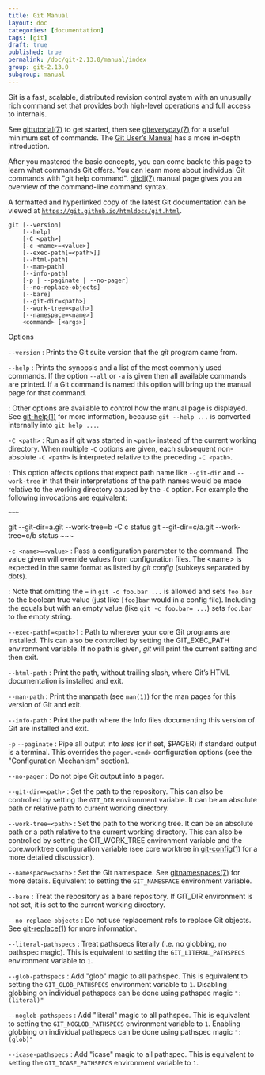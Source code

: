 ```yaml
---
title: Git Manual
layout: doc
categories: [documentation]
tags: [git]
draft: true
published: true
permalink: /doc/git-2.13.0/manual/index
group: git-2.13.0
subgroup: manual
---
```


Git is a fast, scalable, distributed revision control system with an unusually rich command set that provides both high-level operations and full access to internals.

See [gittutorial(7)](https://www.kernel.org/pub/software/scm/git/docs/gittutorial.html) to get started, then see [giteveryday(7)](https://www.kernel.org/pub/software/scm/git/docs/giteveryday.html) for a useful minimum set of commands. The [Git User’s Manual](https://www.kernel.org/pub/software/scm/git/docs/user-manual.html) has a more in-depth introduction.

After you mastered the basic concepts, you can come back to this page to learn what commands Git offers. You can learn more about individual Git commands with "git help command". [gitcli(7)](https://www.kernel.org/pub/software/scm/git/docs/gitcli.html) manual page gives you an overview of the command-line command syntax.

A formatted and hyperlinked copy of the latest Git documentation can be viewed at [`https://git.github.io/htmldocs/git.html`](https://git.github.io/htmldocs/git.html).

    git [--version]
        [--help]
        [-C <path>]
        [-c <name>=<value>]
        [--exec-path[=<path>]]
        [--html-path]
        [--man-path]
        [--info-path]
        [-p | --paginate | --no-pager]
        [--no-replace-objects]
        [--bare]
        [--git-dir=<path>]
        [--work-tree=<path>]
        [--namespace=<name>]
        <command> [<args>]

Options

`--version`
: Prints the Git suite version that the *git* program came from.

`--help`
: Prints the synopsis and a list of the most commonly used commands. If the option `--all` or `-a` is given then all available commands are printed. If a Git command is named this option will bring up the manual page for that command.

: Other options are available to control how the manual page is displayed. See [git-help(1)](https://www.kernel.org/pub/software/scm/git/docs/git-help.html) for more information, because `git --help ...` is converted internally into `git help ...`.

`-C <path>`
: Run as if git was started in `<path>` instead of the current working directory. When multiple `-C` options are given, each subsequent non-absolute `-C <path>` is interpreted relative to the preceding `-C <path>`.

: This option affects options that expect path name like `--git-dir` and `--work-tree` in that their interpretations of the path names would be made relative to the working directory caused by the `-C` option. For example the following invocations are equivalent:

    ~~~
git --git-dir=a.git --work-tree=b -C c status
git --git-dir=c/a.git --work-tree=c/b status
    ~~~

`-c <name>=<value>`
: Pass a configuration parameter to the command. The value given will override values from configuration files. The &lt;name&gt; is expected in the same format as listed by *git config* (subkeys separated by dots).

: Note that omitting the `=` in `git -c foo.bar ...` is allowed and sets `foo.bar` to the boolean true value (just like `[foo]bar` would in a config file). Including the equals but with an empty value (like `git -c foo.bar= ...`) sets `foo.bar` to the empty string.

`--exec-path[=<path>]`
: Path to wherever your core Git programs are installed. This can also be controlled by setting the GIT\_EXEC\_PATH environment variable. If no path is given, *git* will print the current setting and then exit.

`--html-path`
: Print the path, without trailing slash, where Git’s HTML documentation is installed and exit.

`--man-path`
: Print the manpath (see `man(1)`) for the man pages for this version of Git and exit.

`--info-path`
: Print the path where the Info files documenting this version of Git are installed and exit.

`-p`
`--paginate`
: Pipe all output into *less* (or if set, $PAGER) if standard output is a terminal. This overrides the `pager.<cmd>` configuration options (see the "Configuration Mechanism" section).

`--no-pager`
: Do not pipe Git output into a pager.

`--git-dir=<path>`
: Set the path to the repository. This can also be controlled by setting the `GIT_DIR` environment variable. It can be an absolute path or relative path to current working directory.

`--work-tree=<path>`
: Set the path to the working tree. It can be an absolute path or a path relative to the current working directory. This can also be controlled by setting the GIT\_WORK\_TREE environment variable and the core.worktree configuration variable (see core.worktree in [git-config(1)](https://www.kernel.org/pub/software/scm/git/docs/git-config.html) for a more detailed discussion).

`--namespace=<path>`
: Set the Git namespace. See [gitnamespaces(7)](https://www.kernel.org/pub/software/scm/git/docs/gitnamespaces.html) for more details. Equivalent to setting the `GIT_NAMESPACE` environment variable.

`--bare`
: Treat the repository as a bare repository. If GIT\_DIR environment is not set, it is set to the current working directory.

`--no-replace-objects`
: Do not use replacement refs to replace Git objects. See [git-replace(1)](https://www.kernel.org/pub/software/scm/git/docs/git-replace.html) for more information.

`--literal-pathspecs`
: Treat pathspecs literally (i.e. no globbing, no pathspec magic). This is equivalent to setting the `GIT_LITERAL_PATHSPECS` environment variable to `1`.

`--glob-pathspecs`
: Add "glob" magic to all pathspec. This is equivalent to setting the `GIT_GLOB_PATHSPECS` environment variable to `1`. Disabling globbing on individual pathspecs can be done using pathspec magic `":(literal)"`

`--noglob-pathspecs`
: Add "literal" magic to all pathspec. This is equivalent to setting the `GIT_NOGLOB_PATHSPECS` environment variable to `1`. Enabling globbing on individual pathspecs can be done using pathspec magic `":(glob)"`

`--icase-pathspecs`
: Add "icase" magic to all pathspec. This is equivalent to setting the `GIT_ICASE_PATHSPECS` environment variable to `1`.
